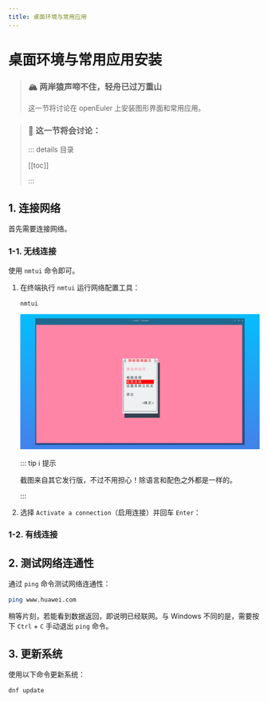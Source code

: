```yaml
---
title: 桌面环境与常用应用
---
```


# 桌面环境与常用应用安装

> ### 🏔 两岸猿声啼不住，轻舟已过万重山
>
> 这一节将讨论在 openEuler 上安装图形界面和常用应用。

> ### 🔖 这一节将会讨论：
>
> ::: details 目录
>
> [[toc]]
>
> :::

## 1. 连接网络

首先需要连接网络。

### 1-1. 无线连接

使用 `nmtui` 命令即可。

1. 在终端执行 `nmtui` 运行网络配置工具：

   ```sh
   nmtui
   ```

   ![nmtui-1](../static/rookie/desktop-env-and-app/nmtui-1.png)

   ::: tip ℹ️ 提示

   截图来自其它发行版，不过不用担心！除语言和配色之外都是一样的。

   :::

2. 选择 `Activate a connection`（启用连接）并回车 `Enter`：

### 1-2. 有线连接

## 2. 测试网络连通性

通过 `ping` 命令测试网络连通性：

```sh
ping www.huawei.com
```

稍等片刻，若能看到数据返回，即说明已经联网。与 Windows 不同的是，需要按下 `Ctrl` + `C` 手动退出 `ping` 命令。

## 3. 更新系统

使用以下命令更新系统：

```sh
dnf update
```
